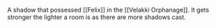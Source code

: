 A shadow that possessed [[Felix]] in the [[Velakki Orphanage]]. It gets stronger the lighter a room is as there are more shadows cast.